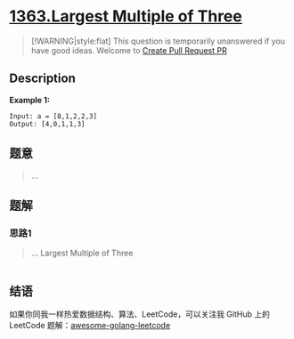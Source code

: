 # [1363.Largest Multiple of Three][title]

> [!WARNING|style:flat]
> This question is temporarily unanswered if you have good ideas. Welcome to [Create Pull Request PR](https://github.com/kylesliu/awesome-golang-leetcode)

## Description

**Example 1:**

```
Input: a = [8,1,2,2,3]
Output: [4,0,1,1,3]
```

## 题意
> ...

## 题解

### 思路1
> ...
Largest Multiple of Three
```go
```


## 结语

如果你同我一样热爱数据结构、算法、LeetCode，可以关注我 GitHub 上的 LeetCode 题解：[awesome-golang-leetcode][me]

[title]: https://leetcode.com/problems/largest-multiple-of-three/
[me]: https://github.com/kylesliu/awesome-golang-leetcode
